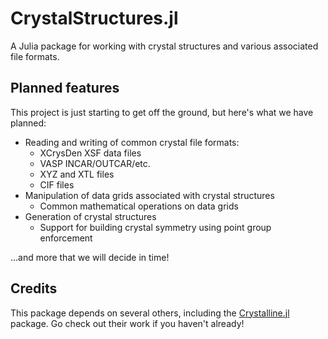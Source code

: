 # CrystalStructures.jl

A Julia package for working with crystal structures and various associated file formats.

## Planned features

This project is just starting to get off the ground, but here's what we have planned:

 * Reading and writing of common crystal file formats:
     + XCrysDen XSF data files
     + VASP INCAR/OUTCAR/etc.
     + XYZ and XTL files
     + CIF files
 * Manipulation of data grids associated with crystal structures
     + Common mathematical operations on data grids
 * Generation of crystal structures
     + Support for building crystal symmetry using point group enforcement
     
...and more that we will decide in time!
 
## Credits

This package depends on several others, including the [Crystalline.jl](https://github.com/thchr/Crystalline.jl) package. Go check out their work if you haven't already!

